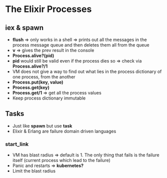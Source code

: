 # The Elixir Processes

## iex & spawn

- **flush** => only works in a shell => prints out all the messages in the process message queue and then deletes them all from the queue
- **v** => gives the prev result in the console
- **Process.alive?(pid)**
- **pid** would still be valid even if the process dies so => check via **Process.alive?/1**
- VM does not give a way to find out what lies in the process dictionary of one process, from the another
- **Process.put(key, value)**
- **Process.get(key)**
- **Process.get/1** => get all the process values
- Keep process dictionary immutable

## Tasks

- Just like **spawn** but use **task**
- Elixir & Erlang are failure domain driven languages

### start_link

- VM has blast radius => default is 1. The only thing that fails is the failure itself (current process which lead to the failure)
- Panic and restarts => **kubernetes?**
- Limit the blast radius
